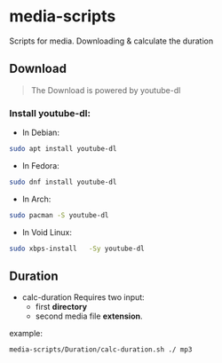 # media-scripts

Scripts for media. Downloading & calculate the duration

## Download

> The Download is powered by youtube-dl

### Install youtube-dl:

- In Debian:

```sh
sudo apt install youtube-dl
```

- In Fedora:

```sh
sudo dnf install youtube-dl
```

- In Arch:

```sh
sudo pacman -S youtube-dl
```

- In Void Linux:

```sh
sudo xbps-install   -Sy youtube-dl 
```

## Duration

- calc-duration Requires two input:
  - first **directory**
  - second media file **extension**.

example:

```sh
media-scripts/Duration/calc-duration.sh ./ mp3 
```
